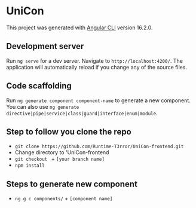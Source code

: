 # UniCon

This project was generated with [Angular CLI](https://github.com/angular/angular-cli) version 16.2.0.

## Development server

Run `ng serve` for a dev server. Navigate to `http://localhost:4200/`. The application will automatically reload if you change any of the source files.

## Code scaffolding

Run `ng generate component component-name` to generate a new component. You can also use `ng generate directive|pipe|service|class|guard|interface|enum|module`.

## Step to follow you clone the repo

- `git clone https://github.com/Runtime-T3rror/UniCon-frontend.git`
- Change directory to 'UniCon-frontend
- `git checkout ` + `[your branch name]`
- `npm install`

## Steps to generate new component

- `ng g c components/` + `[component name]`
